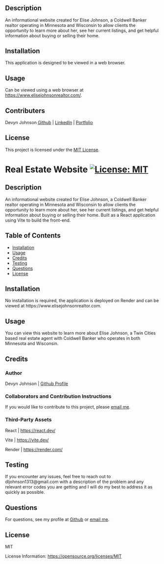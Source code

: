 # <Real-Estate-Website>

## Description

An informational website created for Elise Johnson, a Coldwell Banker realtor operating in Minnesota and Wisconsin to allow clients the opportunity to learn more about her, see her current listings, and get helpful information about buying or selling their home.

## Installation

This application is designed to be viewed in a web browser.

## Usage

Can be viewed using a web browser at <a href="https://www.elisejohnsonrealtor.com/">https://www.elisejohnsonrealtor.com/</a>.

## Contributers
<p>Devyn Johnson <a href="https://github.com/DevynJohnson">Github</a> | <a href="www.linkedin.com/in/devyn-johnson-a5259213b">LinkedIn</a> | <a href="https://devynjohnsonportfolio.netlify.app/">Portfolio</a></p>

## License

This project is licensed under the [MIT License](https://opensource.org/licenses/MIT).

# Real Estate Website [![License: MIT](https://img.shields.io/badge/License-MIT-yellow.svg)](https://opensource.org/licenses/MIT)
            
## Description
<p>An informational website created for Elise Johnson, a Coldwell Banker realtor operating in Minnesota and Wisconsin to allow clients the opportunity to learn more about her, see her current listings, and get helpful information about buying or selling their home. Built as a React application using Vite to build the front-end.</p>
            
## Table of Contents
- [Installation](#installation)
- [Usage](#usage)
- [Credits](#credits)
- [Testing](#testing)
- [Questions](#questions)
- [License](#license)
            
## Installation
<p>No installation is required, the application is deployed on Render and can be viewed at https://www.elisejohnsonrealtor.com.</p>
            
## Usage
<p>You can view this website to learn more about Elise Johnson, a Twin Cities based real estate agent with Coldwell Banker who operates in both Minnesota and Wisconsin.</p>
            
## Credits

### Author
<p>Devyn Johnson | <a href="https://github.com/DevynJohnson">Github Profile</a></p>
        
### Collaborators and Contribution Instructions

<p>If you would like to contribute to this project, please <a href="mailto:dljohnson1313@gmail.com">email me</a>.</p>
            
### Third-Party Assets
<p>React | <a href="https://react.dev/">https://react.dev/</a></p><p>Vite | <a href="https://vite.dev/">https://vite.dev/</a></p><p>Render | <a href="https://render.com/">https://render.com/</a></p>

## Testing
<p>If you encounter any issues, feel free to reach out to dljohnson1313@gmail.com with a description of the problem and any relevant error codes you are getting and I will do my best to address it as quickly as possible.</p>

## Questions
<p>For questions, see my profile at <a href="https://github.com/DevynJohnson">Github</a> or <a href="mailto:dljohnson1313@gmail.com">email me</a>.</p>
            
## License
<p>MIT</p>
<p>License Information: <a href="https://opensource.org/licenses/MIT">https://opensource.org/licenses/MIT</a></p>

